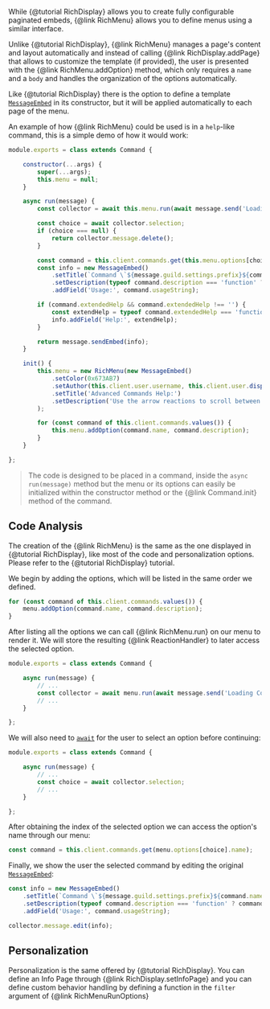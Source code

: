 While {@tutorial RichDisplay} allows you to create fully configurable paginated embeds, {@link RichMenu} allows you to define menus using a similar interface.

Unlike {@tutorial RichDisplay}, {@link RichMenu} manages a page's content and layout automatically and instead of calling {@link RichDisplay.addPage} that allows to customize the template (if provided), the user is presented with the {@link RichMenu.addOption} method, which only requires a `name` and a `body` and handles the organization of the options automatically.

Like {@tutorial RichDisplay} there is the option to define a template [`MessageEmbed`](https://discord.js.org/#/docs/main/master/class/MessageEmbed) in its constructor, but it will be applied automatically to each page of the menu.

An example of how {@link RichMenu} could be used is in a `help`-like command, this is a simple demo of how it would work:

```javascript
module.exports = class extends Command {

	constructor(...args) {
		super(...args);
		this.menu = null;
	}

	async run(message) {
		const collector = await this.menu.run(await message.send('Loading commands...'));

		const choice = await collector.selection;
		if (choice === null) {
			return collector.message.delete();
		}

		const command = this.client.commands.get(this.menu.options[choice].name);
		const info = new MessageEmbed()
			.setTitle(`Command \`${message.guild.settings.prefix}${command.name}\``)
			.setDescription(typeof command.description === 'function' ? command.description(message) : command.description)
			.addField('Usage:', command.usageString);

		if (command.extendedHelp && command.extendedHelp !== '') {
			const extendHelp = typeof command.extendedHelp === 'function' ? command.extendedHelp(message) : command.extendedHelp;
			info.addField('Help:', extendHelp);
		}

		return message.sendEmbed(info);
	}

	init() {
		this.menu = new RichMenu(new MessageEmbed()
			.setColor(0x673AB7)
			.setAuthor(this.client.user.username, this.client.user.displayAvatarURL())
			.setTitle('Advanced Commands Help:')
			.setDescription('Use the arrow reactions to scroll between pages.\nUse number reactions to select an option.')
		);

		for (const command of this.client.commands.values()) {
			this.menu.addOption(command.name, command.description);
		}
	}

};
```

> The code is designed to be placed in a command, inside the `async run(message)` method but the menu or its options can easily be initialized within the constructor method or the {@link Command.init} method of the command.

## Code Analysis

The creation of the {@link RichMenu} is the same as the one displayed in {@tutorial RichDisplay}, like most of the code and personalization options. Please refer to the {@tutorial RichDisplay} tutorial.

We begin by adding the options, which will be listed in the same order we defined.

```javascript
for (const command of this.client.commands.values()) {
	menu.addOption(command.name, command.description);
}
```

After listing all the options we can call {@link RichMenu.run} on our menu to render it.
We will store the resulting {@link ReactionHandler} to later access the selected option.

```javascript
module.exports = class extends Command {

	async run(message) {
		// ...
		const collector = await menu.run(await message.send('Loading Commands...'));
		// ...
	}

};
```

We will also need to [`await`](https://developer.mozilla.org/en-US/docs/Web/JavaScript/Reference/Operators/await) for the user to select an option before continuing:

```javascript
module.exports = class extends Command {

	async run(message) {
		// ...
		const choice = await collector.selection;
		// ...
	}

};
```

After obtaining the index of the selected option we can access the option's name through our menu:

```javascript
const command = this.client.commands.get(menu.options[choice].name);
```

Finally, we show the user the selected command by editing the original [`MessageEmbed`](https://discord.js.org/#/docs/main/master/class/MessageEmbed):

```javascript
const info = new MessageEmbed()
	.setTitle(`Command \`${message.guild.settings.prefix}${command.name}\``)
	.setDescription(typeof command.description === 'function' ? command.description(message) : command.description)
	.addField('Usage:', command.usageString);

collector.message.edit(info);
```

## Personalization

Personalization is the same offered by {@tutorial RichDisplay}. You can define an Info Page through {@link RichDisplay.setInfoPage} and you can define custom behavior handling by defining a function in the `filter` argument of {@link RichMenuRunOptions}
